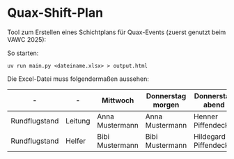 # Quax-Shift-Plan

Tool zum Erstellen eines Schichtplans für Quax-Events (zuerst genutzt beim VAWC 2025):

So starten:

```
uv run main.py <dateiname.xlsx> > output.html
```


Die Excel-Datei muss folgendermaßen aussehen:

| - | - | Mittwoch | Donnerstag morgen | Donnerstag abend |
|---|---|---|---|---|
|Rundflugstand | Leitung | Anna Mustermann | Anna Mustermann | Henner Piffendeckel |
|Rundflugstand | Helfer | Bibi Mustermann | Bibi Mustermann | Hildegard Piffendeckel |

